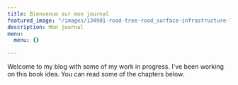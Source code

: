 ```yaml
---
title: Bienvenue sur mon journal
featured_image: "/images/134901-road-tree-road_surface-infrastructure-lane-5835x3890.jpg"
description: Mon journal
menu:
  menu: {}

---
```

Welcome to my blog with some of my work in progress. I've been working on this book idea. You can read some of the chapters below.